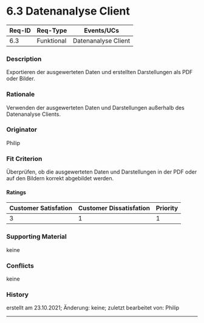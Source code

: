 # 6.3 Datenanalyse Client

| Req-ID |  Req-Type  | Events/UCs          |
|--------|------------|---------------------|
| 6.3    | Funktional | Datenanalyse Client |

### Description
Exportieren der ausgewerteten Daten und erstellten Darstellungen als PDF oder Bilder.

### Rationale
Verwenden der ausgewerteten Daten und Darstellungen außerhalb des Datenanalyse Clients.

### Originator
Philip

### Fit Criterion
Überprüfen, ob die ausgewerteten Daten und Darstellungen in der PDF oder auf den Bildern korrekt abgebildet werden.

#### Ratings
| Customer Satisfation | Customer Dissatisfation | Priority |
|----------------------|-------------------------|----------|
| 3                    | 1                       | 1        |

### Supporting Material
keine

### Conflicts
keine

### History
erstellt am 23.10.2021;
Änderung: keine;
zuletzt bearbeitet von: Philip

---
